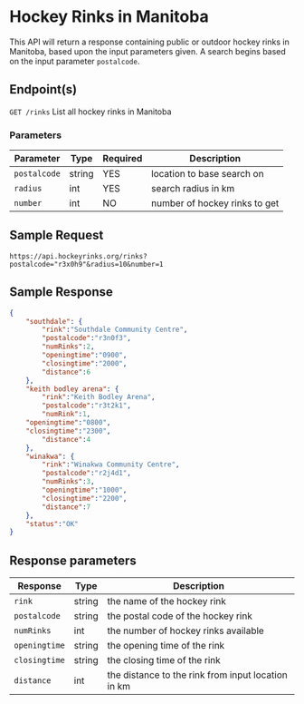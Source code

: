# Hockey Rinks in Manitoba

This API will return a response containing public or outdoor hockey rinks in Manitoba, based upon the input parameters given. A search begins based on the input parameter `postalcode`.

## Endpoint(s)

`GET /rinks` List all hockey rinks in Manitoba

### Parameters

| Parameter   |  Type  | Required |        Description            |
|-------------|--------|----------|-------------------------------|
| `postalcode`| string | YES      | location to base search on    |
| `radius`    |   int  | YES      | search radius in km           |
| `number`    |   int  | NO       | number of hockey rinks to get |

## Sample Request

`https://api.hockeyrinks.org/rinks?postalcode="r3x0h9"&radius=10&number=1`

## Sample Response

``` json
{
    "southdale": {
        "rink":"Southdale Community Centre",
        "postalcode":"r3n0f3",
        "numRinks":2,
        "openingtime":"0900",
        "closingtime":"2000",
        "distance":6
    },     
    "keith bodley arena": { 
        "rink":"Keith Bodley Arena",
        "postalcode":"r3t2k1",
        "numRink":1,
	"openingtime":"0800",
	"closingtime":"2300",
        "distance":4
    },
    "winakwa": {
        "rink":"Winakwa Community Centre",
        "postalcode":"r2j4d1",
        "numRinks":3,
        "openingtime":"1000",
        "closingtime":"2200",
        "distance":7
    },
    "status":"OK"
}
```

## Response parameters

| Response     |  Type  |          Description                               |
|--------------|--------|----------------------------------------------------|
| `rink`       | string | the name of the hockey rink                        |
| `postalcode` | string | the postal code of the hockey rink                 |
| `numRinks`   | int    | the number of hockey rinks available               |
| `openingtime`| string | the opening time of the rink                       |
| `closingtime`| string | the closing time of the rink                       |
| `distance`   | int    | the distance to the rink from input location in km |

